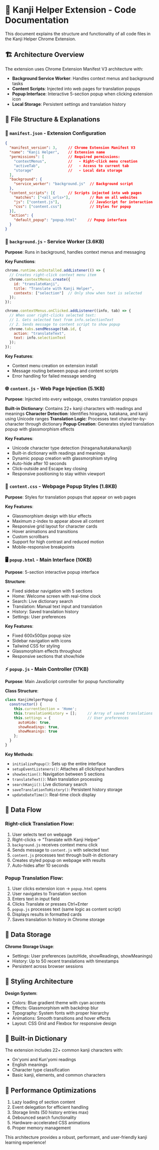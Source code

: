 # 📖 Kanji Helper Extension - Code Documentation

This document explains the structure and functionality of all code files in the Kanji Helper Chrome Extension.

## 🏗️ Architecture Overview

The extension uses Chrome Extension Manifest V3 architecture with:
- **Background Service Worker**: Handles context menus and background tasks
- **Content Scripts**: Injected into web pages for translation popups
- **Popup Interface**: Interactive 5-section popup when clicking extension icon
- **Local Storage**: Persistent settings and translation history

## 📁 File Structure & Explanations

### 🔧 `manifest.json` - Extension Configuration
```json
{
  "manifest_version": 3,     // Chrome Extension Manifest V3
  "name": "Kanji Helper",    // Extension name
  "permissions": [           // Required permissions:
    "contextMenus",          //   - Right-click menu creation
    "activeTab",             //   - Access to current tab
    "storage"                //   - Local data storage
  ],
  "background": {
    "service_worker": "background.js"  // Background script
  },
  "content_scripts": [{      // Scripts injected into web pages
    "matches": ["<all_urls>"],         // Run on all websites
    "js": ["content.js"],              // JavaScript for interaction
    "css": ["content.css"]             // Styles for popup
  }],
  "action": {
    "default_popup": "popup.html"     // Popup interface
  }
}
```

### 🔄 `background.js` - Service Worker (3.6KB)
**Purpose**: Runs in background, handles context menus and messaging

**Key Functions**:
```javascript
chrome.runtime.onInstalled.addListener(() => {
  // Creates right-click context menu item
  chrome.contextMenus.create({
    id: "translateKanji",
    title: "Translate with Kanji Helper",
    contexts: ["selection"]  // Only show when text is selected
  });
});

chrome.contextMenus.onClicked.addListener((info, tab) => {
  // When user right-clicks selected text:
  // 1. Gets selected text from info.selectionText
  // 2. Sends message to content script to show popup
  chrome.tabs.sendMessage(tab.id, {
    action: "translateText",
    text: info.selectionText
  });
});
```

**Key Features**:
- Context menu creation on extension install
- Message routing between popup and content scripts
- Error handling for failed message sending

### 🌐 `content.js` - Web Page Injection (5.1KB)
**Purpose**: Injected into every webpage, creates translation popups

**Built-in Dictionary**: Contains 22+ kanji characters with readings and meanings
**Character Detection**: Identifies hiragana, katakana, and kanji using Unicode ranges
**Translation Logic**: Processes text character-by-character through dictionary
**Popup Creation**: Generates styled translation popup with glassmorphism effects

**Key Features**:
- Unicode character type detection (hiragana/katakana/kanji)
- Built-in dictionary with readings and meanings
- Dynamic popup creation with glassmorphism styling
- Auto-hide after 10 seconds
- Click-outside and Escape key closing
- Responsive positioning to stay within viewport

### 🎨 `content.css` - Webpage Popup Styles (1.8KB)
**Purpose**: Styles for translation popups that appear on web pages

**Key Features**:
- Glassmorphism design with blur effects
- Maximum z-index to appear above all content
- Responsive grid layout for character cards
- Hover animations and transitions
- Custom scrollbars
- Support for high contrast and reduced motion
- Mobile-responsive breakpoints

### 🖥️ `popup.html` - Main Interface (10KB)
**Purpose**: 5-section interactive popup interface

**Structure**:
- Fixed sidebar navigation with 5 sections
- Home: Welcome screen with real-time clock
- Search: Live dictionary search
- Translation: Manual text input and translation
- History: Saved translation history
- Settings: User preferences

**Key Features**:
- Fixed 600x500px popup size
- Sidebar navigation with icons
- Tailwind CSS for styling
- Glassmorphism effects throughout
- Responsive sections that show/hide

### ⚡ `popup.js` - Main Controller (17KB)
**Purpose**: Main JavaScript controller for popup functionality

**Class Structure**:
```javascript
class KanjiHelperPopup {
  constructor() {
    this.currentSection = 'Home';
    this.translationHistory = [];     // Array of saved translations
    this.settings = {                 // User preferences
      autoHide: true,
      showReadings: true,
      showMeanings: true
    };
  }
}
```

**Key Methods**:
- `initializePopup()`: Sets up the entire interface
- `setupEventListeners()`: Attaches all click/input handlers
- `showSection()`: Navigation between 5 sections
- `translateText()`: Main translation processing
- `searchKanji()`: Live dictionary search
- `saveTranslationToHistory()`: Persistent history storage
- `updateDateTime()`: Real-time clock display

## 🔄 Data Flow

### Right-click Translation Flow:
1. User selects text on webpage
2. Right-clicks → "Translate with Kanji Helper"
3. `background.js` receives context menu click
4. Sends message to `content.js` with selected text
5. `content.js` processes text through built-in dictionary
6. Creates styled popup on webpage with results
7. Auto-hides after 10 seconds

### Popup Translation Flow:
1. User clicks extension icon → `popup.html` opens
2. User navigates to Translation section
3. Enters text in input field
4. Clicks Translate or presses Ctrl+Enter
5. `popup.js` processes text (same logic as content script)
6. Displays results in formatted cards
7. Saves translation to history in Chrome storage

## 💾 Data Storage

**Chrome Storage Usage**:
- Settings: User preferences (autoHide, showReadings, showMeanings)
- History: Up to 50 recent translations with timestamps
- Persistent across browser sessions

## 🎨 Styling Architecture

**Design System**:
- Colors: Blue gradient theme with cyan accents
- Effects: Glassmorphism with backdrop blur
- Typography: System fonts with proper hierarchy
- Animations: Smooth transitions and hover effects
- Layout: CSS Grid and Flexbox for responsive design

## 🔧 Built-in Dictionary

The extension includes 22+ common kanji characters with:
- On'yomi and Kun'yomi readings
- English meanings
- Character type classification
- Basic kanji, elements, and common characters

## 🚀 Performance Optimizations

1. Lazy loading of section content
2. Event delegation for efficient handling
3. Storage limits (50 history entries max)
4. Debounced search functionality
5. Hardware-accelerated CSS animations
6. Proper memory management

This architecture provides a robust, performant, and user-friendly kanji learning experience! 